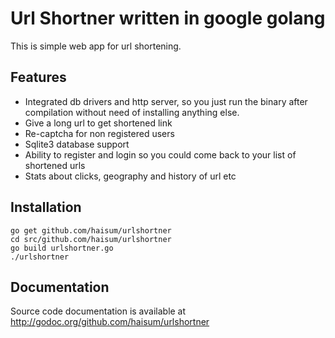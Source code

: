 Url Shortner written in google golang
==============================

This is simple web app for url shortening. 

Features
-----------

- Integrated db drivers and http  server, so you just run the binary after compilation without need of installing anything else.
- Give a long url to get shortened link
- Re-captcha for non registered users
- Sqlite3 database support
- Ability to register and login so you could come back to your list of shortened urls
- Stats about clicks, geography and history of url etc

Installation
--------------

```
go get github.com/haisum/urlshortner
cd src/github.com/haisum/urlshortner
go build urlshortner.go
./urlshortner
```

Documentation
------------

Source code documentation is available at http://godoc.org/github.com/haisum/urlshortner